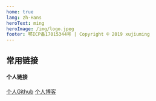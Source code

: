 ```yaml
---
home: true
lang: zh-Hans
heroText: ming
heroImage: /img/logo.jpeg
footer: 鄂ICP备17015344号 | Copyright © 2019 xujiuming
---
```



## 常用链接
#### 个人链接
[个人Github](https://www.github.com/xujiuming) 
[个人博客](https://blog.xujiuming.com)  

